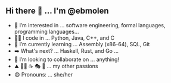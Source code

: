 ## Hi there 👋 ... I'm @ebmolen
- 👀 I’m interested in ... software engineering, formal languages, programming languages...
- 👩‍💻 I code in ... Python, Java, C++, and C
- 🌱 I’m currently learning ... Assembly (x86-64), SQL, Git
- ➡️ What's next? ... Haskell, Rust, and Go ...
- 👯 I’m looking to collaborate on ... anything!
- ⛰️ 🏃‍♀️ ☕️ 🎭 🎼 ... my other passions
- 😄 Pronouns: ... she/her

<!--
**ebmolen/ebmolen** is a ✨ _special_ ✨ repository because its `README.md` (this file) appears on your GitHub profile.

Here are some ideas to get you started:

- 🔭 I’m currently working on ...
- 🌱 I’m currently learning ...
- 👯 I’m looking to collaborate on ...
- 🤔 I’m looking for help with ...
- 📫 How to reach me: ...
- 😄 Pronouns: ... she/her
- ⚡ Fun fact: ...
-->
